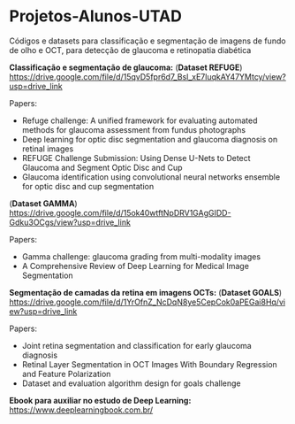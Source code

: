 # Projetos-Alunos-UTAD
Códigos e datasets para classificação e segmentação de imagens de fundo de olho e OCT, para detecção de glaucoma e retinopatia diabética

**Classificação e segmentação de glaucoma:**
(**Dataset REFUGE**) https://drive.google.com/file/d/15qvD5fpr6d7_Bsl_xE7luqkAY47YMtcy/view?usp=drive_link

Papers: 
- Refuge challenge: A unified framework for evaluating automated methods for glaucoma assessment from fundus photographs
- Deep learning for optic disc segmentation and glaucoma diagnosis on retinal images
- REFUGE Challenge Submission: Using Dense U-Nets to Detect Glaucoma and Segment Optic Disc and Cup
- Glaucoma identification using convolutional neural networks ensemble for optic disc and cup segmentation
  
(**Dataset GAMMA**) https://drive.google.com/file/d/15ok40wtftNpDRV1GAgGIDD-Gdku3OCgs/view?usp=drive_link

Papers:
- Gamma challenge: glaucoma grading from multi-modality images
- A Comprehensive Review of Deep Learning for Medical Image Segmentation
  
**Segmentação de camadas da retina em imagens OCTs:**
(**Dataset GOALS**) https://drive.google.com/file/d/1YrOfnZ_NcDqN8ye5CepCok0aPEGai8Hq/view?usp=drive_link

Papers:
- Joint retina segmentation and classification for early glaucoma diagnosis
- Retinal Layer Segmentation in OCT Images With Boundary Regression and Feature Polarization
- Dataset and evaluation algorithm design for goals challenge
  
**Ebook para auxiliar no estudo de Deep Learning:** 
https://www.deeplearningbook.com.br/
